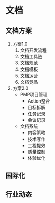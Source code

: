 # 文档

## 文档方案

1. 方案1.0
   1. 文档开发流程
   2. 文档工具链
   3. 文档规范
   4. 文档模板
   5. 文档运营
   6. 文档竞品
2. 方案2.0
   - PMP项目管理
     - Action整合
     - 目标拆解
     - 任务记录
     - 会议记录
   - 文档系统
     - 内容策略
     - 技术写作
     - 工程提效
     - 质量控制
     - 体验优化

## 国际化



 ## 行业动态
